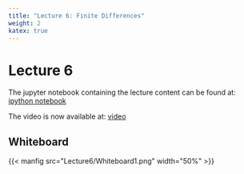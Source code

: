 ```yaml
---
title: "Lecture 6: Finite Differences"
weight: 2
katex: true
---
```


# Lecture 6

The jupyter notebook containing the lecture content can
be found at: 
[ipython notebook](https://nbviewer.jupyter.org/urls/durham-comp4187.github.io/code/finite-difference-II.ipynb)

The video is now available at: [video](https://durham.cloud.panopto.eu/Panopto/Pages/Viewer.aspx?id=4e1faba2-a1ec-483b-894e-addb0094e071)


## Whiteboard

{{< manfig src="Lecture6/Whiteboard1.png" width="50%" >}}

